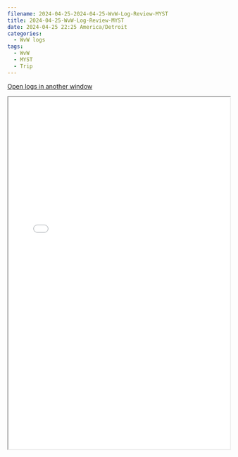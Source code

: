 ```yaml
---
filename: 2024-04-25-2024-04-25-WvW-Log-Review-MYST
title: 2024-04-25-WvW-Log-Review-MYST
date: 2024-04-25 22:25 America/Detroit
categories:
  - WvW logs
tags:
  - WvW
  - MYST
  - Trip
---
```

 <a href="/assets/wvwlogs/reports20240425_MYST.html#20240425-WvW-Log-Review" target="_blank">Open logs in another window</a>

<iframe src="/assets/wvwlogs/reports20240425_MYST.html#20240425-WvW-Log-Review" width="100%" height="800" style="display:block; margin: 0 auto;"> </iframe>